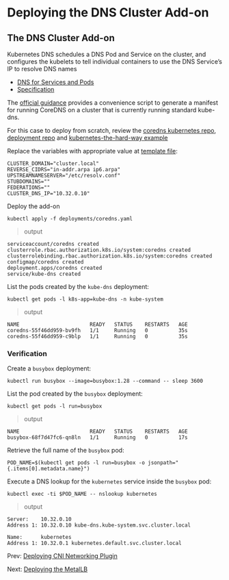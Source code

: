 # Deploying the DNS Cluster Add-on

## The DNS Cluster Add-on

Kubernetes DNS schedules a DNS Pod and Service on the cluster, and configures the kubelets to tell individual containers to use the DNS Service’s IP to resolve DNS names

- [DNS for Services and Pods](https://kubernetes.io/docs/concepts/services-networking/dns-pod-service/)
- [Specification](https://github.com/kubernetes/dns/blob/master/docs/specification.md)

The [official guidance](https://github.com/coredns/deployment/tree/master/kubernetes) provides a convenience script to generate a manifest for running CoreDNS on a cluster that is currently running standard kube-dns.

For this case to deploy from scratch, review the [coredns kubernetes repo](https://github.com/coredns/coredns/tree/master/plugin/kubernetes), [deployment repo](https://github.com/coredns/deployment/tree/master/kubernetes) and [kubernetes-the-hard-way example](https://github.com/kelseyhightower/kubernetes-the-hard-way/blob/1.12.0/docs/12-dns-addon.md)

Replace the variables with appropriate value at [template file](https://github.com/coredns/deployment/blob/master/kubernetes/coredns.yaml.sed):

```
CLUSTER_DOMAIN="cluster.local"
REVERSE_CIDRS="in-addr.arpa ip6.arpa"
UPSTREAMNAMESERVER="/etc/resolv.conf"
STUBDOMAINS=""
FEDERATIONS=""
CLUSTER_DNS_IP="10.32.0.10"
```

Deploy the add-on

```
kubectl apply -f deployments/coredns.yaml
```

> output

```
serviceaccount/coredns created
clusterrole.rbac.authorization.k8s.io/system:coredns created
clusterrolebinding.rbac.authorization.k8s.io/system:coredns created
configmap/coredns created
deployment.apps/coredns created
service/kube-dns created
```

List the pods created by the `kube-dns` deployment:

```
kubectl get pods -l k8s-app=kube-dns -n kube-system
```

> output

```
NAME                       READY   STATUS    RESTARTS   AGE
coredns-55f46dd959-bv9fh   1/1     Running   0          35s
coredns-55f46dd959-c9blp   1/1     Running   0          35s
```

### Verification

Create a `busybox` deployment:

```
kubectl run busybox --image=busybox:1.28 --command -- sleep 3600
```

List the pod created by the `busybox` deployment:

```
kubectl get pods -l run=busybox
```

> output

```
NAME                       READY   STATUS    RESTARTS   AGE
busybox-68f7d47fc6-qn8ln   1/1     Running   0          17s
```

Retrieve the full name of the `busybox` pod:

```
POD_NAME=$(kubectl get pods -l run=busybox -o jsonpath="{.items[0].metadata.name}")
```

Execute a DNS lookup for the `kubernetes` service inside the `busybox` pod:

```
kubectl exec -ti $POD_NAME -- nslookup kubernetes
```

> output

```
Server:    10.32.0.10
Address 1: 10.32.0.10 kube-dns.kube-system.svc.cluster.local

Name:      kubernetes
Address 1: 10.32.0.1 kubernetes.default.svc.cluster.local
```

Prev: [Deploying CNI Networking Plugin](06-deploying-cni-network-plugin.md)

Next: [Deploying the MetalLB](08-deploying-the-metallb.md)
